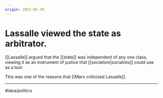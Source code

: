 ```yaml
---
origin: 2022-05-30
---
```

# Lassalle viewed the state as arbitrator. 
[[Lassalle]] argued that the [[state]] was independent of any one class, viewing it as an instrument of justice that [[socialism|socialists]] could use as a tool. 

This was one of the reasons that [[Marx criticized Lassalle]]. 

---
#idea/politics 

[1]: https://en.wikipedia.org/wiki/Ferdinand_Lassalle#State